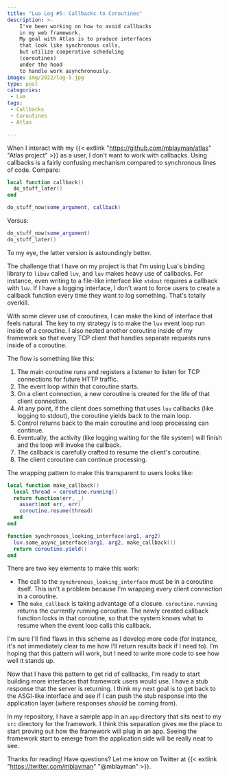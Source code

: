 ```yaml
---
title: "Lua Log #5: Callbacks to Coroutines"
description: >-
    I've been working on how to avoid callbacks
    in my web framework.
    My goal with Atlas is to produce interfaces
    that look like synchronous calls,
    but utilize cooperative scheduling
    (coroutines)
    under the hood
    to handle work asynchronously.
image: img/2022/log-5.jpg
type: post
categories:
 - Lua
tags:
 - Callbacks
 - Coroutines
 - Atlas

---
```


When I interact with my
{{< extlink "https://github.com/mblayman/atlas" "Atlas project" >}}
as a user,
I don't want to work
with callbacks.
Using callbacks is a fairly confusing mechanism
compared to synchronous lines of code.
Compare:

```lua
local function callback()
  do_stuff_later()
end

do_stuff_now(some_argument, callback)
```

Versus:

```lua
do_stuff_now(some_argument)
do_stuff_later()
```

To my eye,
the latter version is astoundingly better.

The challenge that I have on my project is that I'm using Lua's binding library
to `libuv` called `luv`,
and `luv` makes heavy use of callbacks.
For instance,
even writing to a file-like interface like `stdout` requires a callback
with `luv`.
If I have a logging interface,
I don't want to force users
to create a callback function every time they want to log something.
That's totally overkill.

With some clever use of coroutines,
I can make the kind of interface that feels natural.
The key to my strategy is to make the `luv` event loop run inside
of a coroutine.
I also nested another coroutine inside of my framework
so that every TCP client that handles separate requests runs inside
of a coroutine.

The flow is something like this:

1. The main coroutine runs and registers a listener to listen
    for TCP connections for future HTTP traffic.
2. The event loop within that coroutine starts.
3. On a client connection, a new coroutine is created
    for the life of that client connection.
4. At any point, if the client does something
    that uses `luv` callbacks (like logging to stdout),
    the coroutine yields back to the main loop.
5. Control returns back to the main coroutine
    and loop processing can continue.
6. Eventually, the activity (like logging waiting for the file system) will finish
    and the loop will invoke the callback.
7. The callback is carefully crafted to resume the client's coroutine.
8. The client coroutine can continue processing.

The wrapping pattern to make this transparent to users looks like:

```lua
local function make_callback()
  local thread = coroutine.running()
  return function(err, _)
    assert(not err, err)
    coroutine.resume(thread)
  end
end

function synchronous_looking_interface(arg1, arg2)
  luv.some_async_interface(arg1, arg2, make_callback())
  return coroutine.yield()
end
```

There are two key elements to make this work:

* The call to the `synchronous_looking_interface` must be in a coroutine itself.
    This isn't a problem because I'm wrapping every client connection
    in a coroutine.
* The `make_callback` is taking advantage of a closure.
    `coroutine.running` returns the currently running coroutine.
    The newly created callback function locks in that coroutine,
    so that the system knows what to resume
    when the event loop calls this callback.

I'm sure I'll find flaws in this scheme
as I develop more code
(for instance,
it's not immediately clear to me how I'll return results back
if I need to).
I'm hoping that this pattern will work,
but I need to write more code to see how well it stands up.

Now that I have this pattern to get rid of callbacks,
I'm ready to start building more interfaces
that framework users would use.
I have a stub response that the server is returning.
I think my next goal is to get back to the ASGI-like interface
and see if I can push the stub response
into the application layer (where responses *should* be coming from).

In my repository,
I have a sample app in an `app` directory
that sits next to my `src` directory
for the framework.
I think this separation gives me the place to start proving out
how the framework will plug in an app.
Seeing the framework start to emerge
from the application side will be really neat to see.

Thanks for reading!
Have questions?
Let me know on Twitter at
{{< extlink "https://twitter.com/mblayman" "@mblayman" >}}.
